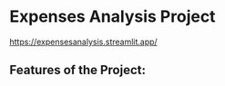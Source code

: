 # Expenses Analysis Project

https://expensesanalysis.streamlit.app/


## Features of the Project:

